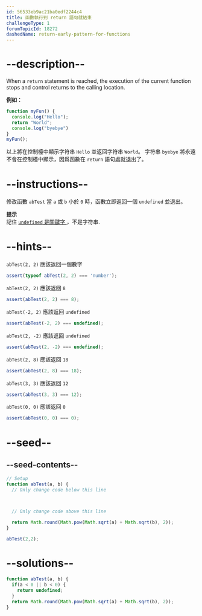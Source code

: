 ```yaml
---
id: 56533eb9ac21ba0edf2244c4
title: 函數執行到 return 語句就結束
challengeType: 1
forumTopicId: 18272
dashedName: return-early-pattern-for-functions
---
```


# --description--

When a `return` statement is reached, the execution of the current function stops and control returns to the calling location.

**例如：**

```js
function myFun() {
  console.log("Hello");
  return "World";
  console.log("byebye")
}
myFun();
```

以上將在控制檯中顯示字符串 `Hello` 並返回字符串 `World`。 字符串 `byebye` 將永遠不會在控制檯中顯示，因爲函數在 `return` 語句處就退出了。

# --instructions--

修改函數 `abTest` 當 `a` 或 `b` 小於 `0` 時，函數立即返回一個 `undefined` 並退出。

**提示**  
記住 <a href="https://www.freecodecamp.org/learn/javascript-algorithms-and-data-structures/basic-javascript/understanding-uninitialized-variables" target="_blank" rel="noopener noreferrer nofollow"><code>undefined</code> 是關鍵字 </a>，不是字符串.

# --hints--

`abTest(2, 2)` 應該返回一個數字

```js
assert(typeof abTest(2, 2) === 'number');
```

`abTest(2, 2)` 應該返回 `8`

```js
assert(abTest(2, 2) === 8);
```

`abTest(-2, 2)` 應該返回 `undefined`

```js
assert(abTest(-2, 2) === undefined);
```

`abTest(2, -2)` 應該返回 `undefined`

```js
assert(abTest(2, -2) === undefined);
```

`abTest(2, 8)` 應該返回 `18`

```js
assert(abTest(2, 8) === 18);
```

`abTest(3, 3)` 應該返回 `12`

```js
assert(abTest(3, 3) === 12);
```

`abTest(0, 0)` 應該返回 `0`

```js
assert(abTest(0, 0) === 0);
```

# --seed--

## --seed-contents--

```js
// Setup
function abTest(a, b) {
  // Only change code below this line



  // Only change code above this line

  return Math.round(Math.pow(Math.sqrt(a) + Math.sqrt(b), 2));
}

abTest(2,2);
```

# --solutions--

```js
function abTest(a, b) {
  if(a < 0 || b < 0) {
    return undefined;
  }
  return Math.round(Math.pow(Math.sqrt(a) + Math.sqrt(b), 2));
}
```

